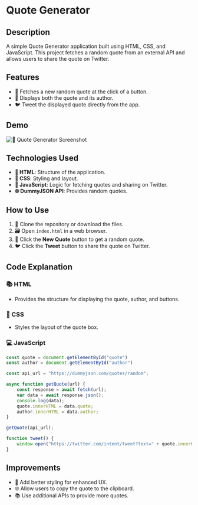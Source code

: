 # Quote Generator

## Description
A simple Quote Generator application built using HTML, CSS, and JavaScript. This project fetches a random quote from an external API and allows users to share the quote on Twitter.

## Features
- 🎉 Fetches a new random quote at the click of a button.
- 📝 Displays both the quote and its author.
- 🐦 Tweet the displayed quote directly from the app.

## Demo
![📸 Quote Generator Screenshot](#)

## Technologies Used
- **📝 HTML**: Structure of the application.
- **🎨 CSS**: Styling and layout.
- **🤖 JavaScript**: Logic for fetching quotes and sharing on Twitter.
- **🌐 DummyJSON API**: Provides random quotes.

## How to Use
1. 📂 Clone the repository or download the files.
2. 🗃️ Open `index.html` in a web browser.
3. 🔄 Click the **New Quote** button to get a random quote.
4. 🐦 Click the **Tweet** button to share the quote on Twitter.

## Code Explanation
### 📚 HTML
- Provides the structure for displaying the quote, author, and buttons.

### 🎨 CSS
- Styles the layout of the quote box.

### 💻 JavaScript
```javascript
const quote = document.getElementById("quote")
const author = document.getElementById("author")

const api_url = "https://dummyjson.com/quotes/random";

async function getQuote(url) {
    const response = await fetch(url);
    var data = await response.json();
    console.log(data);
    quote.innerHTML = data.quote;
    author.innerHTML = data.author;
}

getQuote(api_url);

function tweet() {
    window.open("https://twitter.com/intent/tweet?text=" + quote.innerHTML + " --by " + author.innerHTML, "Tweet Window", "width=600, height=300");
}
```


## Improvements
- 🌟 Add better styling for enhanced UX.
- 🌐 Allow users to copy the quote to the clipboard.
- 📚 Use additional APIs to provide more quotes.


